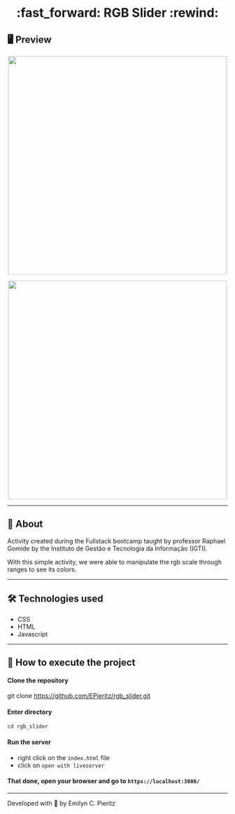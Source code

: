 <h1 align = "center"> :fast_forward: RGB Slider :rewind: </h1>

## 🖥 Preview
<p align = "center">
  <img src = "https://scontent.fbnu2-1.fna.fbcdn.net/v/t1.0-9/117552509_1699567166864294_3274899052420727998_n.jpg?_nc_cat=100&_nc_sid=0debeb&_nc_eui2=AeHszM0Yc7SaKihK6KRK2Tx1-H_WQVxVGj_4f9ZBXFUaP33zjgyidRXp8Xi8qbT42pyRdPj8XFqReY7ilNb2D86u&_nc_ohc=IbwlXRjLNF8AX-yWgG3&_nc_ht=scontent.fbnu2-1.fna&oh=6210419e6a8a0bd4f945a4f68138abf3&oe=5F58B773" width = "500">
</p>
<p align = "center">
  <img src = "https://scontent.fbnu2-1.fna.fbcdn.net/v/t1.0-9/117330812_1699567173530960_2412425416283148155_n.jpg?_nc_cat=111&_nc_sid=0debeb&_nc_eui2=AeF6TsJEacIOudGNpSGwZ_Nae4Lcm7Hrsjt7gtybseuyO0cXxbM2tJ_GDQ5jqq3TmPO6owAousg1EA4qP6ohKNJ4&_nc_ohc=u228atpO3tkAX-zn4Cp&_nc_ht=scontent.fbnu2-1.fna&oh=daeceed337648f48bd2c53ae2c26b50e&oe=5F58505A" width = "500">
</p>

---

## 📖 About
Activity created during the Fullstack bootcamp taught by professor Raphael Gomide by the  Instituto de Gestão e Tecnologia da Informação (IGTI).

With this simple activity, we were able to manipulate the rgb scale through ranges to see its colors.

---

## 🛠 Technologies used
- CSS
- HTML
- Javascript

---

## 🚀 How to execute the project
#### Clone the repository
git clone https://github.com/EPieritz/rgb_slider.git

#### Enter directory
`cd rgb_slider`

#### Run the server
- right click on the `index.html` file
- click on `open with liveserver`

#### That done, open your browser and go to `https://localhost:3000/`

---
Developed with 💙 by Emilyn C. Pieritz
